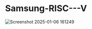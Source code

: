 # Samsung-RISC---V
![Screenshot 2025-01-06 161249](https://github.com/user-attachments/assets/c90f3b01-d0a5-401d-96d9-01b54c4c1d27)

